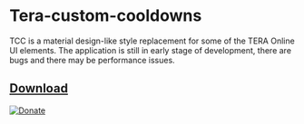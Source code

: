 # Tera-custom-cooldowns
TCC is a material design-like style replacement for some of the TERA Online UI elements.
The application is still in early stage of development, there are bugs and there may be performance issues.
## [Download](https://github.com/Foglio1024/Tera-custom-cooldowns/releases)

[![Donate](https://img.shields.io/badge/Donate-PayPal-blue.svg)](https://paypal.me/foglio1024)

